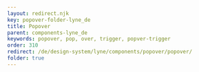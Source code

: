 ```yaml
---
layout: redirect.njk
key: popover-folder-lyne_de
title: Popover
parent: components-lyne_de
keywords: popover, pop, over, trigger, popver-trigger
order: 310
redirect: /de/design-system/lyne/components/popover/popover/
folder: true
---
```

